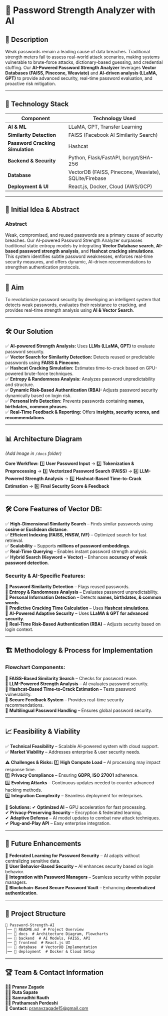 # 🔐 **Password Strength Analyzer with AI**

## 📌 **Description**
Weak passwords remain a leading cause of data breaches. Traditional strength meters fail to assess real-world attack scenarios, making systems vulnerable to brute-force attacks, dictionary-based guessing, and credential stuffing. Our **AI-Powered Password Strength Analyzer** leverages **Vector Databases (FAISS, Pinecone, Weaviate)** and **AI-driven analysis (LLaMA, GPT)** to provide advanced security, real-time password evaluation, and proactive risk mitigation.

---

## 🚀 **Technology Stack**

| **Component** | **Technology Used** |
|--------------|-------------------|
| **AI & ML** | LLaMA, GPT, Transfer Learning |
| **Similarity Detection** | FAISS (Facebook AI Similarity Search) |
| **Password Cracking Simulation** | Hashcat |
| **Backend & Security** | Python, Flask/FastAPI, bcrypt/SHA-256 |
| **Database** | VectorDB (FAISS, Pinecone, Weaviate), SQLite/Firebase |
| **Deployment & UI** | React.js, Docker, Cloud (AWS/GCP) |

---

## 🎯 **Initial Idea & Abstract**
### **Abstract**
Weak, compromised, and reused passwords are a primary cause of security breaches. Our AI-powered Password Strength Analyzer surpasses traditional static entropy models by integrating **Vector Database search**, **AI-based password strength analysis**, and **Hashcat cracking simulations**. This system identifies subtle password weaknesses, enforces real-time security measures, and offers dynamic, AI-driven recommendations to strengthen authentication protocols.

---

## 🎯 **Aim**
To revolutionize password security by developing an intelligent system that detects weak passwords, evaluates their resistance to cracking, and provides real-time strength analysis using **AI & Vector Search**.

---

## 🛠️ **Our Solution**
✅ **AI-powered Strength Analysis:** Uses **LLMs (LLaMA, GPT)** to evaluate password security.  
✅ **Vector Search for Similarity Detection:** Detects reused or predictable passwords using **FAISS & Pinecone**.  
✅ **Hashcat Cracking Simulation:** Estimates time-to-crack based on GPU-powered brute-force techniques.  
✅ **Entropy & Randomness Analysis:** Analyzes password unpredictability and structure.  
✅ **Dynamic Risk-Based Authentication (RBA):** Adjusts password security dynamically based on login risk.  
✅ **Personal Info Detection:** Prevents passwords containing **names, birthdates, common phrases**.  
✅ **Real-Time Feedback & Reporting:** Offers **insights, security scores, and recommendations**.  

---

## 📊 **Architecture Diagram**
*(Add Image in `/docs` folder)*

**Core Workflow:**
1️⃣ **User Password Input** → 2️⃣ **Tokenization & Preprocessing** → 3️⃣ **Vectorized Password Search (FAISS)** → 4️⃣ **LLM-Powered Strength Analysis** → 5️⃣ **Hashcat-Based Time-to-Crack Estimation** → 6️⃣ **Final Security Score & Feedback**

---

## 🛠 **Core Features of Vector DB:**
✅ **High-Dimensional Similarity Search** – Finds similar passwords using **cosine or Euclidean distance**.  
✅ **Efficient Indexing (FAISS, HNSW, IVF)** – Optimized search for fast retrieval.  
✅ **Scalability** – Supports **millions of password embeddings**.  
✅ **Real-Time Querying** – Enables instant password strength analysis.  
✅ **Hybrid Search (Keyword + Vector)** – Enhances **accuracy of weak password detection**.  

### **Security & AI-Specific Features:**
🔹 **Password Similarity Detection** – Flags reused passwords.  
🔹 **Entropy & Randomness Analysis** – Evaluates password unpredictability.  
🔹 **Personal Information Detection** – Detects **names, birthdates, & common words**.  
🔹 **Predictive Cracking Time Calculation** – Uses **Hashcat simulations**.  
🔹 **AI-Powered Adaptive Security** – Uses **LLaMA & GPT for advanced security**.  
🔹 **Real-Time Risk-Based Authentication (RBA)** – Adjusts security based on login context.  

---

## 🏗 **Methodology & Process for Implementation**
### **Flowchart Components:**
📌 **FAISS-Based Similarity Search** – Checks for password reuse.  
📌 **LLM-Powered Strength Analysis** – AI evaluates password security.  
📌 **Hashcat-Based Time-to-Crack Estimation** – Tests password vulnerability.  
📌 **Secure Feedback System** – Provides real-time security recommendations.  
📌 **Multilingual Password Handling** – Ensures global password security.  

---

## 📈 **Feasibility & Viability**
✅ **Technical Feasibility** – Scalable AI-powered system with cloud support.  
✅ **Market Viability** – Addresses enterprise & user security needs.  

⚠ **Challenges & Risks:**
1️⃣ **High Compute Load** – AI processing may impact response time.  
2️⃣ **Privacy Compliance** – Ensuring **GDPR, ISO 27001** adherence.  
3️⃣ **Evolving Attacks** – Continuous updates needed to counter advanced hacking methods.  
4️⃣ **Integration Complexity** – Seamless deployment for enterprises.  

🚀 **Solutions:**
✔ **Optimized AI** – GPU acceleration for fast processing.  
✔ **Privacy-Preserving Security** – Encryption & federated learning.  
✔ **Adaptive Defense** – AI model updates to combat new attack techniques.  
✔ **Plug-and-Play API** – Easy enterprise integration.  

---

## 📌 **Future Enhancements**
🔹 **Federated Learning for Password Security** – AI adapts without centralizing sensitive data.  
🔹 **User Behavior-Based Security** – AI enhances security based on login behavior.  
🔹 **Integration with Password Managers** – Seamless security within popular managers.  
🔹 **Blockchain-Based Secure Password Vault** – Enhancing **decentralized authentication**.  

---

## 📂 **Project Structure**
```
📂 Password-Strength-AI
│── 📜 README.md  # Project Overview
│── 📂 docs  # Architecture Diagram, Flowcharts
│── 📂 backend  # AI Models, FAISS, API
│── 📂 frontend  # React.js UI
│── 📂 database  # VectorDB Implementation
│── 📂 deployment  # Docker & Cloud Setup
```

---

## 🏆 **Team & Contact Information**
👨‍💻 **Pranav Zagade**  
👩‍💻 **Ruta Sapate**  
👩‍💻 **Samrudhhi Rauth**  
👨‍💻 **Prathamesh Perdeshi**  
📧 **Contact:** pranavzagade15@gmail.com

